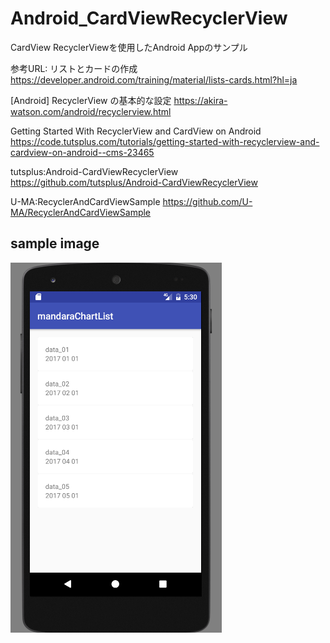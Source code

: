 # Android_CardViewRecyclerView

CardView RecyclerViewを使用したAndroid Appのサンプル

参考URL:
リストとカードの作成
https://developer.android.com/training/material/lists-cards.html?hl=ja

[Android] RecyclerView の基本的な設定
https://akira-watson.com/android/recyclerview.html

Getting Started With RecyclerView and CardView on Android
https://code.tutsplus.com/tutorials/getting-started-with-recyclerview-and-cardview-on-android--cms-23465

tutsplus:Android-CardViewRecyclerView
https://github.com/tutsplus/Android-CardViewRecyclerView

U-MA:RecyclerAndCardViewSample
https://github.com/U-MA/RecyclerAndCardViewSample


sample image
---
![mandaraChart](https://github.com/chc1129/image/blob/master/Android_CardViewRecyclerView/mandaraChart-2.png)

